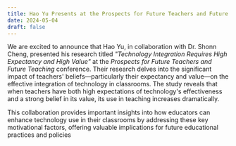 ```yaml
---
title: Hao Yu Presents at the Prospects for Future Teachers and Future Teaching Conference
date: 2024-05-04
draft: false
---
```


We are excited to announce that Hao Yu, in collaboration with Dr. Shonn Cheng, presented his research titled *"Technology Integration Requires High Expectancy and High Value"* at the *Prospects for Future Teachers and Future Teaching* conference. Their research delves into the significant impact of teachers' beliefs—particularly their expectancy and value—on the effective integration of technology in classrooms. The study reveals that when teachers have both high expectations of technology's effectiveness and a strong belief in its value, its use in teaching increases dramatically.

This collaboration provides important insights into how educators can enhance technology use in their classrooms by addressing these key motivational factors, offering valuable implications for future educational practices and policies
